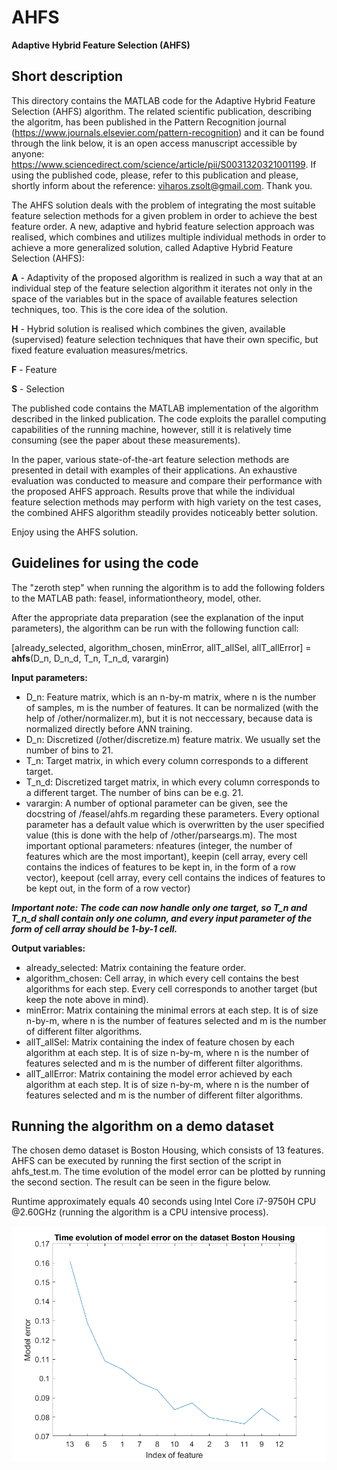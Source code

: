 # AHFS
 **Adaptive Hybrid Feature Selection (AHFS)**

## Short description
This directory contains the MATLAB code for the Adaptive Hybrid Feature Selection (AHFS) algorithm. The related scientific publication, describing the algoritm, has been published in the Pattern Recognition journal (https://www.journals.elsevier.com/pattern-recognition) and it can be found through the link below, it is an open access manuscript accessible by anyone: https://www.sciencedirect.com/science/article/pii/S0031320321001199.
If using the published code, please, refer to this publication and please, shortly inform about the reference: viharos.zsolt@gmail.com. Thank you.

The AHFS solution deals with the problem of integrating the most suitable feature selection methods for a given problem in order to achieve the best feature order. A new, adaptive and hybrid feature selection approach was realised, which combines and utilizes multiple individual methods in order to achieve a more generalized solution, called Adaptive Hybrid Feature Selection (AHFS):

**A** - Adaptivity of the proposed algorithm is realized in such a way that at an individual step of the feature selection algorithm it iterates not only in the space of the variables but in the space of available features selection techniques, too. This is the core idea of the solution.

**H** - Hybrid solution is realised which combines the given, available (supervised) feature selection techniques that have their own specific, but fixed feature evaluation measures/metrics.

**F** - Feature

**S** - Selection

The published code contains the MATLAB implementation of the algorithm described in the linked publication. The code exploits the parallel computing capabilities of the running machine, however, still it is relatively time consuming (see the paper about these measurements).

In the paper, various state-of-the-art feature selection methods are presented in detail with examples of their applications. An exhaustive evaluation was conducted to measure and compare their performance with the proposed AHFS approach. Results prove that while the individual feature selection methods may perform with high variety on the test cases, the combined AHFS algorithm steadily provides noticeably better solution.

Enjoy using the AHFS solution.

## Guidelines for using the code

The "zeroth step" when running the algorithm is to add the following folders to the MATLAB path: feasel, informationtheory, model, other.

After the appropriate data preparation (see the explanation of the input parameters), the algorithm can be run with the following function call:

[already\_selected, algorithm\_chosen, minError, 
    allT\_allSel, allT\_allError] = **ahfs**(D\_n, D\_n\_d, T\_n, T\_n\_d, varargin)


**Input parameters:**

* D\_n: Feature matrix, which is an n-by-m matrix, where n is the number of samples, m is the number of features. It can be normalized (with the help of /other/normalizer.m), but it is not neccessary, because data is normalized directly before ANN training.
* D\_n: Discretized (/other/discretize.m) feature matrix. We usually set the number of bins to 21.
* T\_n: Target matrix, in which every column corresponds to a different target. 
* T\_n\_d: Discretized target matrix, in which every column corresponds to a different target. The number of bins can be e.g. 21.
* varargin: A number of optional parameter can be given, see the docstring of /feasel/ahfs.m regarding these parameters. Every optional parameter has a default value which is overwritten by the user specified value (this is done with the help of /other/parseargs.m). The most important optional parameters: nfeatures (integer, the number of features which are the most important), keepin (cell array, every cell contains the indices of features to be kept in, in the form of a row vector), keepout (cell array, every cell contains the indices of features to be kept out, in the form of a row vector)

_**Important note: The code can now handle only one target, so T\_n and T\_n\_d shall contain only one column, and every input parameter of the form of cell array should be 1-by-1 cell.**_

**Output variables:**

* already\_selected: Matrix containing the feature order.
* algorithm\_chosen: Cell array, in which every cell contains the best algorithms for each step. Every cell corresponds to another target (but keep the note above in mind).
* minError: Matrix containing the minimal errors at each step. It is of size n-by-m, where n is the number of features selected and m is the number of different filter algorithms.
* allT\_allSel: Matrix containing the index of feature chosen by each algorithm at each step. It is of size n-by-m, where n is the number of features selected and m is the number of different filter algorithms.
* allT\_allError: Matrix containing the model error achieved by each algorithm at each step. It is of size n-by-m, where n is the number of features selected and m is the number of different filter algorithms.

## Running the algorithm on a demo dataset

The chosen demo dataset is Boston Housing, which consists of 13 features. AHFS can be executed by running the first section of the script in ahfs_test.m.
The time evolution of the model error can be plotted by running the second section. The result can be seen in the figure below.

Runtime approximately equals 40 seconds using Intel Core i7-9750H CPU @2.60GHz (running the algorithm is a CPU intensive process).

![housing_error](./images/housing_error_curve.png)

